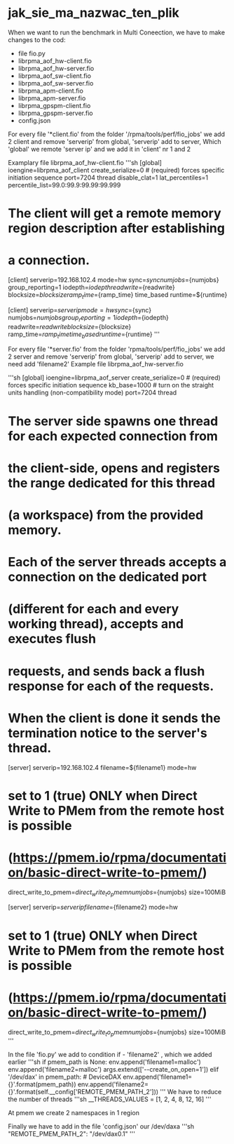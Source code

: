 # jak_sie_ma_nazwac_ten_plik

When we want to run the benchmark in Multi Coneection, we have to make changes to the cod:
- file fio.py
- librpma_aof_hw-client.fio
- librpma_aof_hw-server.fio
- librpma_aof_sw-client.fio
- librpma_aof_sw-server.fio
- librpma_apm-client.fio
- librpma_apm-server.fio
- librpma_gpspm-client.fio
- librpma_gpspm-server.fio
- config.json


For every file '*client.fio' from the folder '/rpma/tools/perf/fio_jobs' we add 2 client and remove 'serverip' from global, 'serverip' add to server,
Which 'global' we remote 'server ip' and we add it in  'client' nr 1 and 2

Examplary file librpma_aof_hw-client.fio
'''sh
[global]
ioengine=librpma_aof_client
create_serialize=0 # (required) forces specific initiation sequence
port=7204
thread
disable_clat=1
lat_percentiles=1
percentile_list=99.0:99.9:99.99:99.999

# The client will get a remote memory region description after establishing
# a connection.

[client]
serverip=192.168.102.4
mode=hw
sync=${sync}
numjobs=${numjobs}
group_reporting=1
iodepth=${iodepth}
readwrite=${readwrite}
blocksize=${blocksize}
ramp_time=${ramp_time}
time_based
runtime=${runtime}

[client]
serverip=${serverip}
mode=hw
sync=${sync}
numjobs=${numjobs}
group_reporting=1
iodepth=${iodepth}
readwrite=${readwrite}
blocksize=${blocksize}
ramp_time=${ramp_time}
time_based
runtime=${runtime}
'''

For every file  '*server.fio' from the folder 'rpma/tools/perf/fio_jobs' we add 2 server and remove 'serverip' from global, 'serverip' add to server, we need add 'filename2'
Example file librpma_aof_hw-server.fio

'''sh
[global]
ioengine=librpma_aof_server
create_serialize=0 # (required) forces specific initiation sequence
kb_base=1000 # turn on the straight units handling (non-compatibility mode)
port=7204
thread

# The server side spawns one thread for each expected connection from
# the client-side, opens and registers the range dedicated for this thread
# (a workspace) from the provided memory.
# Each of the server threads accepts a connection on the dedicated port
# (different for each and every working thread), accepts and executes flush
# requests, and sends back a flush response for each of the requests.
# When the client is done it sends the termination notice to the server's thread.

[server]
serverip=192.168.102.4
filename=${filename1}
mode=hw
# set to 1 (true) ONLY when Direct Write to PMem from the remote host is possible
# (https://pmem.io/rpma/documentation/basic-direct-write-to-pmem/)
direct_write_to_pmem=${direct_write_to_pmem}
numjobs=${numjobs}
size=100MiB

[server]
serverip=${serverip}
filename=${filename2}
mode=hw
# set to 1 (true) ONLY when Direct Write to PMem from the remote host is possible
# (https://pmem.io/rpma/documentation/basic-direct-write-to-pmem/)
direct_write_to_pmem=${direct_write_to_pmem}
numjobs=${numjobs}
size=100MiB
'''

In the file 'fio.py' we add to condition if - 'filename2' , which we added earlier
'''sh
 if pmem_path is None:
            env.append('filename1=malloc')
            env.append('filename2=malloc')
            args.extend(['--create_on_open=1'])
        elif '/dev/dax' in pmem_path:
            # DeviceDAX
            env.append('filename1={}'.format(pmem_path))
            env.append('filename2={}'.format(self.__config['REMOTE_PMEM_PATH_2']))
'''
We have to reduce the number of threads 
'''sh
__THREADS_VALUES = [1, 2, 4, 8, 12, 16]
'''

At pmem we create 2 namespaces in 1 region

Finally we have to add in the file 'config.json' our /dev/daxa
'''sh
 "REMOTE_PMEM_PATH_2": "/dev/dax0.1"
'''
